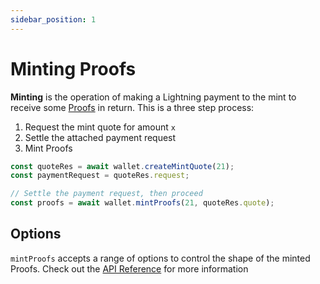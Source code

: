 ```yaml
---
sidebar_position: 1
---
```


# Minting Proofs

**Minting** is the operation of making a Lightning payment to the mint to receive some [Proofs](https://github.com/cashubtc/nuts/blob/main/00.md#proof) in return.
This is a three step process:

1. Request the mint quote for amount `x`
2. Settle the attached payment request
3. Mint Proofs

```ts
const quoteRes = await wallet.createMintQuote(21);
const paymentRequest = quoteRes.request;

// Settle the payment request, then proceed
const proofs = await wallet.mintProofs(21, quoteRes.quote);
```

## Options

`mintProofs` accepts a range of options to control the shape of the minted Proofs. Check out the [API Reference](https://github.com/cashubtc/cashu-ts/blob/main/src/CashuWallet.ts#L672) for more information
